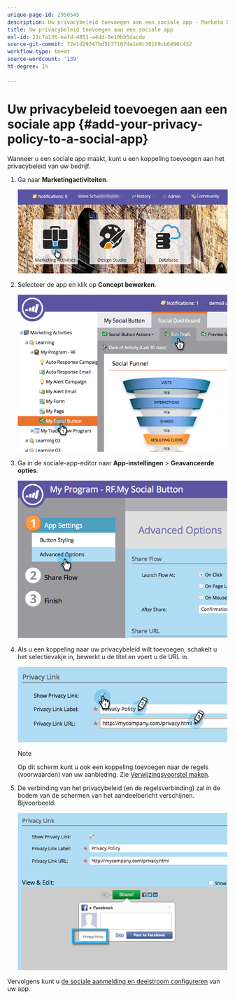 ```yaml
---
unique-page-id: 2950545
description: Uw privacybeleid toevoegen aan een sociale app - Marketo Docs - Productdocumentatie
title: Uw privacybeleid toevoegen aan een sociale app
exl-id: 21c7a136-eafd-4851-a4dd-0e10bb5dacde
source-git-commit: 72e1d29347bd5b77107da1e9c30169cb6490c432
workflow-type: tm+mt
source-wordcount: '139'
ht-degree: 1%

---
```


# Uw privacybeleid toevoegen aan een sociale app {#add-your-privacy-policy-to-a-social-app}

Wanneer u een sociale app maakt, kunt u een koppeling toevoegen aan het privacybeleid van uw bedrijf.

1. Ga naar **Marketingactiviteiten**.

   ![](assets/login-marketing-activities-4.png)

1. Selecteer de app en klik op **Concept bewerken**.

   ![](assets/image2014-9-22-10-3a50-3a22.png)

1. Ga in de sociale-app-editor naar **App-instellingen** > **Geavanceerde opties**.

   ![](assets/image2014-9-22-10-3a50-3a38.png)

1. Als u een koppeling naar uw privacybeleid wilt toevoegen, schakelt u het selectievakje in, bewerkt u de titel en voert u de URL in.

   ![](assets/image2014-9-22-10-3a51-3a12.png)

   >[!NOTE]
   >
   >Op dit scherm kunt u ook een koppeling toevoegen naar de regels (voorwaarden) van uw aanbieding. Zie [Verwijzingsvoorstel maken](/help/marketo/product-docs/demand-generation/social/referral-offers/create-a-referral-offer.md).

1. De verbinding van het privacybeleid (en de regelsverbinding) zal in de bodem van de schermen van het aandeelbericht verschijnen. Bijvoorbeeld:

   ![](assets/image2014-9-22-10-3a52-3a16.png)

Vervolgens kunt u [de sociale aanmelding en deelstroom configureren](/help/marketo/product-docs/demand-generation/social/configuring-social-actions/configure-social-recommend-flow.md) van uw app.
